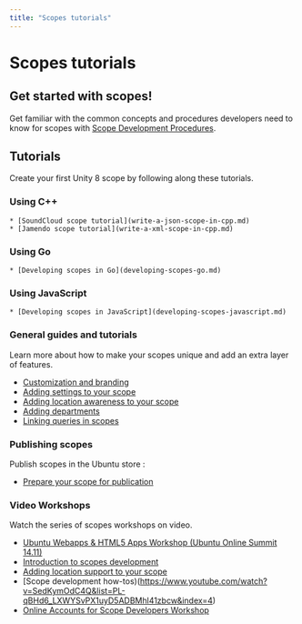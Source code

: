 ```yaml
---
title: "Scopes tutorials"
---
```


# Scopes tutorials

## Get started with scopes!

Get familiar with the common concepts and procedures developers need to know
for scopes with [Scope Development Procedures](scope-development-procedures.md).

## Tutorials

Create your first Unity 8 scope by following along these tutorials.

### Using C++

    * [SoundCloud scope tutorial](write-a-json-scope-in-cpp.md)
    * [Jamendo scope tutorial](write-a-xml-scope-in-cpp.md)

### Using Go

    * [Developing scopes in Go](developing-scopes-go.md)

### Using JavaScript

    * [Developing scopes in JavaScript](developing-scopes-javascript.md)

### General guides and tutorials

Learn more about how to make your scopes unique and add an extra layer of
features.

  * [Customization and branding](../guides/scopes-customization-branding.md)
  * [Adding settings to your scope](adding-settings-to-your-scope.md)
  * [Adding location awareness to your scope](adding-location-awareness-to-your-scope.md)
  * [Adding departments](adding-departments-to-your-scope.md)
  * [Linking queries in scopes](linking-queries-in-scopes.md)

### Publishing scopes

Publish scopes in the Ubuntu store :

  * [Prepare your scope for publication](prepare-your-scope-for-publication.md)

### Video Workshops

Watch the series of scopes workshops on video.

  * [Ubuntu Webapps & HTML5 Apps Workshop (Ubuntu Online Summit 14.11)](https://www.youtube.com/watch?v=A0GnnWw6Xd4)
  * [Introduction to scopes development ](https://www.youtube.com/watch?v=4VwIXWUWQ3s&list=PL-qBHd6_LXWYSvPX1uyD5ADBMhl41zbcw&index=2)
  * [Adding location support to your scope](https://www.youtube.com/watch?v=TjlXGPS1lmY&list=PL-qBHd6_LXWYSvPX1uyD5ADBMhl41zbcw&index=3)
  * [Scope development how-tos)(https://www.youtube.com/watch?v=SedKymOdC4Q&list=PL-qBHd6_LXWYSvPX1uyD5ADBMhl41zbcw&index=4)
  * [Online Accounts for Scope Developers Workshop](https://www.youtube.com/watch?v=s_Y_ORqjD9g&list=PL-qBHd6_LXWYSvPX1uyD5ADBMhl41zbcw&index=5)
